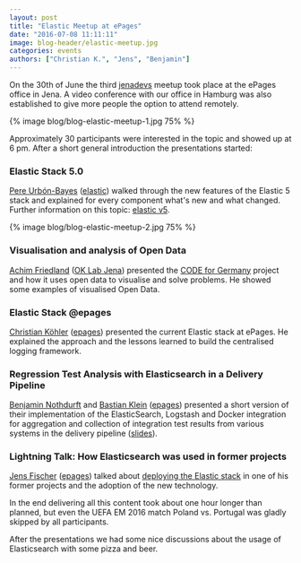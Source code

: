 ```yaml
---
layout: post
title: "Elastic Meetup at ePages"
date: "2016-07-08 11:11:11"
image: blog-header/elastic-meetup.jpg
categories: events
authors: ["Christian K.", "Jens", "Benjamin"]
---
```


On the 30th of June the third [jenadevs](http://www.meetup.com/jenadevs/events/230859746) meetup took place at the ePages office in Jena. A video conference with our office in Hamburg was also established to give more people the option to attend remotely.

{% image blog/blog-elastic-meetup-1.jpg 75% %}

Approximately 30 participants were interested in the topic and showed up at 6 pm.
After a short general introduction the presentations started:

### Elastic Stack 5.0

[Pere Urbón-Bayes](http://www.purbon.com/) ([elastic](https://www.elastic.co)) walked through the new features of the Elastic 5 stack and explained for every component what's new and what changed.
Further information on this topic: [elastic v5](https://www.elastic.co/de/v5).

{% image blog/blog-elastic-meetup-2.jpg 75% %}

### Visualisation and analysis of Open Data

[Achim Friedland](https://twitter.com/ahzf) ([OK Lab Jena](http://codefor.de/jena/)) presented the [CODE for Germany](http://codefor.de/) project and how it uses open data to visualise and solve problems.
He showed some examples of visualised Open Data.

### Elastic Stack @epages

[Christian Köhler](https://twitter.com/epagesdevs) ([epages](http://www.epages.com/)) presented the current Elastic stack at ePages.
He explained the approach and the lessons learned to build the centralised logging framework.

### Regression Test Analysis with Elasticsearch in a Delivery Pipeline

[Benjamin Nothdurft](https://twitter.com/dataduke) and [Bastian Klein](https://twitter.com/Dastianoro) ([epages](http://www.epages.com/)) presented a short version of their implementation of the ElasticSearch, Logstash and Docker integration for aggregation and collection of integration test results from various systems in the delivery pipeline ([slides](https://speakerdeck.com/dataduke/automated-test-evaluation-short-version)).

### Lightning Talk: How Elasticsearch was used in former projects

[Jens Fischer](https://twitter.com/jensfischerhh) ([epages](http://www.epages.com/)) talked about [deploying the Elastic stack](https://slidr.io/jensfischerhh/deploying-the-elastic-stack) in one of his former projects and the adoption of the new technology.

In the end delivering all this content took about one hour longer than planned,
but even the UEFA EM 2016 match Poland vs. Portugal was gladly skipped by all participants.

After the presentations we had some nice discussions about the usage of Elasticsearch with some pizza and beer.